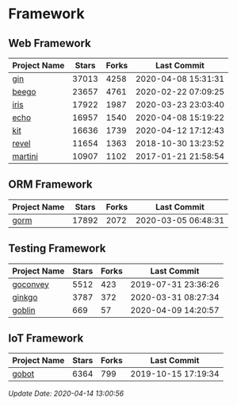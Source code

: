 # Framework

## Web Framework

| Project Name | Stars | Forks | Last Commit |
| ------------ | ----- | ----- | ----------- |
| [gin](https://github.com/gin-gonic/gin) | 37013 | 4258 | 2020-04-08 15:31:31 |
| [beego](https://github.com/astaxie/beego) | 23657 | 4761 | 2020-02-22 07:09:25 |
| [iris](https://github.com/kataras/iris) | 17922 | 1987 | 2020-03-23 23:03:40 |
| [echo](https://github.com/labstack/echo) | 16957 | 1540 | 2020-04-08 15:19:22 |
| [kit](https://github.com/go-kit/kit) | 16636 | 1739 | 2020-04-12 17:12:43 |
| [revel](https://github.com/revel/revel) | 11654 | 1363 | 2018-10-30 13:23:52 |
| [martini](https://github.com/go-martini/martini) | 10907 | 1102 | 2017-01-21 21:58:54 |

## ORM Framework

| Project Name | Stars | Forks | Last Commit |
| ------------ | ----- | ----- | ----------- |
| [gorm](https://github.com/jinzhu/gorm) | 17892 | 2072 | 2020-03-05 06:48:31 |

## Testing Framework

| Project Name | Stars | Forks | Last Commit |
| ------------ | ----- | ----- | ----------- |
| [goconvey](https://github.com/smartystreets/goconvey) | 5512 | 423 | 2019-07-31 23:36:26 |
| [ginkgo](https://github.com/onsi/ginkgo) | 3787 | 372 | 2020-03-31 08:27:34 |
| [goblin](https://github.com/franela/goblin) | 669 | 57 | 2020-04-09 14:20:57 |

## IoT Framework

| Project Name | Stars | Forks | Last Commit |
| ------------ | ----- | ----- | ----------- |
| [gobot](https://github.com/hybridgroup/gobot) | 6364 | 799 | 2019-10-15 17:19:34 |

*Update Date: 2020-04-14 13:00:56*